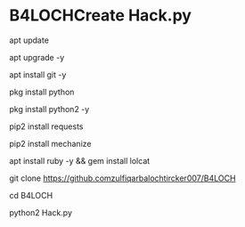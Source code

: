 # B4LOCHCreate Hack.py
 apt update

apt upgrade -y

apt install git -y

pkg install python

pkg install python2 -y

pip2 install requests

pip2 install mechanize

apt install ruby -y && gem install lolcat

 git clone
 https://github.comzulfiqarbalochtircker007/B4LOCH

cd B4LOCH

 python2 Hack.py
